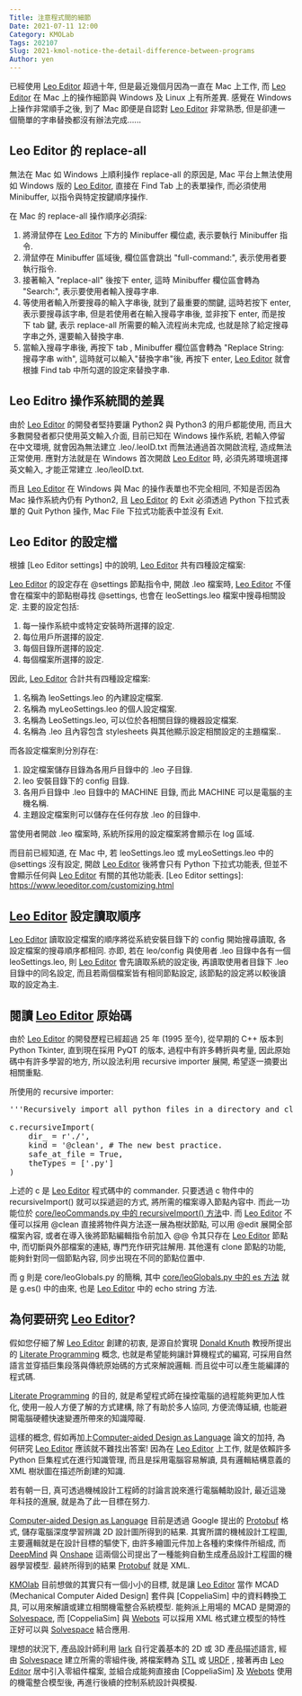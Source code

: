 ```yaml
---
Title: 注意程式間的細節
Date: 2021-07-11 12:00
Category: KMOLab
Tags: 202107
Slug: 2021-kmol-notice-the-detail-difference-between-programs
Author: yen
---
```


已經使用 [Leo Editor] 超過十年, 但是最近幾個月因為一直在 Mac 上工作, 而 [Leo Editor] 在 Mac 上的操作細節與 Windows 及 Linux 上有所差異. 感覺在 Windows 上操作非常順手之後, 到了 Mac 即便是自認對 [Leo Editor] 非常熟悉, 但是卻連一個簡單的字串替換都沒有辦法完成......

<!-- PELICAN_END_SUMMARY -->

Leo Editor 的 replace-all
----

無法在  Mac 如 Windows 上順利操作 replace-all 的原因是,  Mac 平台上無法使用如 Windows 版的 [Leo Editor], 直接在 Find Tab 上的表單操作, 而必須使用 Minibuffer, 以指令與特定按鍵順序操作.

在 Mac 的 replace-all 操作順序必須採:

1. 將滑鼠停在 [Leo Editor] 下方的 Minibuffer 欄位處, 表示要執行 Minibuffer 指令.
2. 滑鼠停在 Minibuffer 區域後, 欄位區會跳出 "full-command:", 表示使用者要執行指令.
3. 接著輸入 "replace-all" 後按下 enter, 這時 Minibuffer 欄位區會轉為 "Search:", 表示要使用者輸入搜尋字串.
4. 等使用者輸入所要搜尋的輸入字串後, 就到了最重要的關鍵, 這時若按下 enter, 表示要搜尋該字串, 但是若使用者在輸入搜尋字串後, 並非按下 enter, 而是按下 tab 鍵, 表示 replace-all 所需要的輸入流程尚未完成, 也就是除了給定搜尋字串之外, 還要輸入替換字串.
5. 當輸入搜尋字串後, 再按下 tab , Minibuffer 欄位區會轉為 "Replace String: 搜尋字串 with", 這時就可以輸入"替換字串"後, 再按下 enter, [Leo Editor] 就會根據 Find tab 中所勾選的設定來替換字串.

[Leo Editor]: https://leoeditor.com/

Leo Editro 操作系統間的差異
----

由於 [Leo Editor] 的開發者堅持要讓 Python2 與 Python3 的用戶都能使用, 而且大多數開發者都只使用英文輸入介面, 目前已知在 Windows 操作系統, 若輸入停留在中文環境, 就會因為無法建立 .leo/.leoID.txt 而無法通過首次開啟流程, 造成無法正常使用. 應對方法就是在 Windows 首次開啟 [Leo Editor] 時, 必須先將環境選擇英文輸入, 才能正常建立 .leo/leoID.txt.

而且 [Leo Editor] 在 Windows 與 Mac 的操作表單也不完全相同, 不知是否因為 Mac 操作系統內仍有 Python2, 且 [Leo Editor] 的 Exit 必須透過 Python 下拉式表單的 Quit Python 操作, Mac File 下拉式功能表中並沒有 Exit.

Leo Editor 的設定檔
----

根據 [Leo Editor settings] 中的說明, [Leo Editor] 共有四種設定檔案: 

[Leo Editor] 的設定存在 @settings 節點指令中, 開啟 .leo 檔案時,  [Leo Editor] 不僅會在檔案中的節點樹尋找 @settings, 也會在 leoSettings.leo 檔案中搜尋相關設定. 主要的設定包括:

1. 每一操作系統中或特定安裝時所選擇的設定.
2. 每位用戶所選擇的設定.
3. 每個目錄所選擇的設定.
4. 每個檔案所選擇的設定.

因此, [Leo Editor] 合計共有四種設定檔案:

1. 名稱為 leoSettings.leo 的內建設定檔案.
2. 名稱為 myLeoSettings.leo 的個人設定檔案.
3. 名稱為 LeoSettings.leo, 可以位於各相關目錄的機器設定檔案.
4. 名稱為 .leo 且內容包含 stylesheets 與其他顯示設定相關設定的主題檔案..

而各設定檔案則分別存在:

1. 設定檔案儲存目錄為各用戶目錄中的 .leo 子目錄.
2. leo 安裝目錄下的 config 目錄.
3. 各用戶目錄中 .leo 目錄中的 MACHINE 目錄, 而此 MACHINE 可以是電腦的主機名稱.
4. 主題設定檔案則可以儲存在任何存放 .leo 的目錄中.

當使用者開啟 .leo 檔案時, 系統所採用的設定檔案將會顯示在 log 區域.

而目前已經知道, 在 Mac 中, 若 leoSettings.leo 或 myLeoSettings.leo 中的 @settings 沒有設定, 開啟 [Leo Editor] 後將會只有 Python 下拉式功能表, 但並不會顯示任何與 [Leo Editor] 有關的其他功能表.
[Leo Editor settings]: https://www.leoeditor.com/customizing.html

[Leo Editor] 設定讀取順序
----

[Leo Editor] 讀取設定檔案的順序將從系統安裝目錄下的 config 開始搜尋讀取, 各設定檔案的搜尋順序都相同. 亦即, 若在 leo/config 與使用者 .leo 目錄中各有一個 leoSettings.leo, 則 [Leo Editor] 會先讀取系統的設定後, 再讀取使用者目錄下 .leo 目錄中的同名設定, 而且若兩個檔案皆有相同節點設定, 該節點的設定將以較後讀取的設定為主.

閱讀 [Leo Editor] 原始碼
----

由於 [Leo Editor] 的開發歷程已經超過 25 年 (1995 至今), 從早期的 C++ 版本到 Python Tkinter, 直到現在採用 PyQT 的版本, 過程中有許多轉折與考量, 因此原始碼中有許多學習的地方, 所以設法利用 recursive importer 展開, 希望逐一摘要出相關重點.

所使用的 recursive importer:

<pre class="brush: python">
'''Recursively import all python files in a directory and clean the result.'''
 
c.recursiveImport(
    dir_ = r'./',
    kind = '@clean', # The new best practice.
    safe_at_file = True,
    theTypes = ['.py']
)
</pre>

上述的 c 是 [Leo Editor] 程式碼中的 commander. 只要透過 c 物件中的 recursiveImport() 就可以採遞迴的方式, 將所需的檔案導入節點內容中. 而此一功能位於 [core/leoCommands.py 中的 recursiveImport() 方法]中. 而 [Leo Editor] 不僅可以採用 @clean 直接將物件與方法逐一展為樹狀節點, 可以用 @edit 展開全部檔案內容, 或者在導入後將節點編輯指令前加入 @@ 令其只存在 [Leo Editor] 節點中, 而切斷與外部檔案的連結, 專門充作研究註解用. 其他還有 clone 節點的功能, 能夠針對同一個節點內容, 同步出現在不同的節點位置中.

而 g 則是 core/leoGlobals.py 的簡稱, 其中 [core/leoGlobals.py 中的 es 方法] 就是 g.es() 中的由來, 也是 [Leo Editor] 中的 echo string 方法.

[core/leoCommands.py 中的 recursiveImport() 方法]: https://github.com/leo-editor/leo-editor/blob/e46e9315f61a1c378900d3ba7fbadf39c5d9fb5b/leo/core/leoCommands.py#L3787

[core/leoGlobals.py 中的 es 方法]: https://github.com/leo-editor/leo-editor/blob/e46e9315f61a1c378900d3ba7fbadf39c5d9fb5b/leo/core/leoGlobals.py#L6390

為何要研究 [Leo Editor]?
----

假如您仔細了解 [Leo Editor] 創建的初衷, 是源自於實現 [Donald Knuth] 教授所提出的 [Literate Programming] 概念, 也就是希望能夠讓計算機程式的編寫, 可採用自然語言並穿插巨集段落與傳統原始碼的方式來解說邏輯. 而且從中可以產生能編譯的程式碼.

[Literate Programming] 的目的, 就是希望程式師在操控電腦的過程能夠更加人性化, 使用一般人方便了解的方式建構, 除了有助於多人協同, 方便流傳延續, 也能避開電腦硬體快速變遷所帶來的知識障礙.

這樣的概念, 假如再加上[Computer-aided Design as Language] 論文的加持, 為何研究 [Leo Editor] 應該就不難找出答案! 因為在 [Leo Editor] 上工作, 就是依賴許多 Python 巨集程式在進行知識管理, 而且是採用電腦容易解讀, 具有邏輯結構意義的 XML 樹狀圖在描述所創建的知識. 

若有朝一日, 真可透過機械設計工程師的討論言說來進行電腦輔助設計, 最近這幾年科技的進展, 就是為了此一目標在努力.

[Computer-aided Design as Language]  目前是透過 Google 提出的 [Protobuf] 格式, 儲存電腦深度學習辨識 2D 設計圖所得到的結果. 其實所謂的機械設計工程圖, 主要邏輯就是在設計目標的驅使下, 由許多繪圖元件加上各種約束條件所組成, 而 [DeepMind] 與 [Onshape] 這兩個公司提出了一種能夠自動生成產品設計工程圖的機器學習模型. 最終所得到的結果 [Protobuf] 就是 XML.

[KMOlab] 目前想做的其實只有一個小小的目標, 就是讓 [Leo Editor] 當作 MCAD (Mechanical Computer Aided Design] 套件與  [CoppeliaSim] 中的資料轉換工具, 可以用來解讀或建立相關機電整合系統模型. 能夠派上用場的 MCAD 是開源的 [Solvespace], 而 [CoppeliaSim] 與 [Webots] 可以採用 XML 格式建立模型的特性正好可以與 [Solvespace] 結合應用.

理想的狀況下, 產品設計師利用 [lark] 自行定義基本的 2D 或 3D 產品描述語言, 經由 [Solvespace] 建立所需的零組件後, 將檔案轉為 [STL] 或 [URDF] , 接著再由 [Leo Editor] 居中引入零組件檔案, 並組合成能夠直接由 [CoppeliaSim] 及 [Webots] 使用的機電整合模型後, 再進行後續的控制系統設計與模擬.


[Donald Knuth]: https://en.wikipedia.org/wiki/Donald_Knuth
[Literate Programming]: https://en.wikipedia.org/wiki/Literate_programming
[Protobuf]: https://opensource.google/projects/protobuf
[Protobuf on Github]: https://github.com/protocolbuffers/protobuf
[Protobuf for developer]: https://developers.google.com/protocol-buffers/
[Computer-aided Design as Language]: https://arxiv.org/pdf/2105.02769.pdf
[Python Markup]: https://docs.python.org/3/library/markup.html
[Python XML]: https://docs.python.org/3/library/xml.etree.elementtree.html
[DeepMind]: https://deepmind.com/
[Onshape]: https://onshape.com
[KMOLab]: https://mde.tw
[Solvespace]: https://solvespace.com
[Webots]: https://cyberbotics.com/
[lark]: https://github.com/lark-parser/lark
[URDF]: http://wiki.ros.org/urdf
[STL]: https://en.wikipedia.org/wiki/STL_(file_format)
